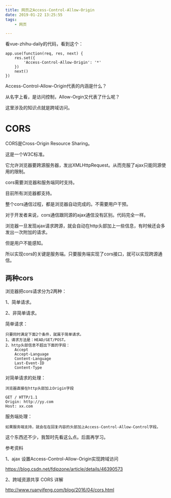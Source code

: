 ```yaml
---
title: 网页之Access-Control-Allow-Origin
date: 2019-01-22 13:25:55
tags:
	- 网页

---
```




看vue-zhihu-daily的代码，看到这个：

```
app.use(function(req, res, next) {
    res.set({
        'Access-Control-Allow-Origin': '*'
    })
    next()
})
```

Access-Control-Allow-Origin代表的内涵是什么？

从名字上看，是访问控制，Allow-Orgin又代表了什么呢？

这里涉及的知识点就是跨域访问。

# CORS

CORS是Cross-Origin Resource Sharing。

这是一个W3C标准。

它允许浏览器要跨源服务器，发出XMLHttpRequest。从而克服了ajax只能同源使用的限制。

cors需要浏览器和服务端同时支持。

目前所有浏览器都支持。

整个cors通信过程，都是浏览器自动完成的。不需要用户干预。

对于开发者来说，cors通信跟同源的ajax通信没有区别。代码完全一样。

浏览器一旦发现ajax请求跨源，就会自动在http头部加上一些信息，有时候还会多发出一次附加的请求。

但是用户不能感知。

所以实现cors的关键是服务端。只要服务端实现了cors接口，就可以实现跨源通信。

## 两种cors

浏览器把cors请求分为2两种：

1、简单请求。

2、非简单请求。

简单请求：

```
只要同时满足下面2个条件，就属于简单请求。
1、请求方法是：HEAD/GET/POST。
2、http头部信息不超出下面的字段：
	Accept
	Accept-Language
	Content-Language
	Last-Event-ID
	Content-Type
```

对简单请求的处理：

```
浏览器直接在http头部加上Origin字段

GET / HTTP/1.1
Origin: http://yy.com
Host: xx.com

```

服务端处理：

```
如果服务端支持，就会在在回复内容的头部加上Access-Control-Allow-Control字段。

```



这个东西还不少，我暂时先看这么点。后面再学习。





参考资料

1、ajax 设置Access-Control-Allow-Origin实现跨域访问

https://blog.csdn.net/fdipzone/article/details/46390573

2、跨域资源共享 CORS 详解

http://www.ruanyifeng.com/blog/2016/04/cors.html